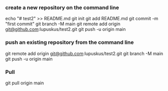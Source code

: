 ### create a new repository on the command line

echo "# test2" >> README.md
git init
git add README.md
git commit -m "first commit"
git branch -M main
git remote add origin git@github.com:lupuskus/test2.git
git push -u origin main

### push an existing repository from the command line

git remote add origin git@github.com:lupuskus/test2.git
git branch -M main
	git push -u origin main

### Pull
git pull origin main

